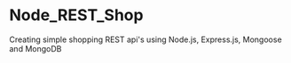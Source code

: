 # Node_REST_Shop
Creating simple shopping REST api's using Node.js, Express.js, Mongoose and MongoDB
